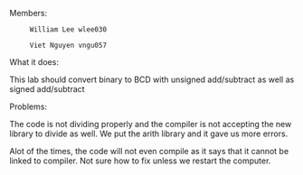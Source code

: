 Members: 

         William Lee wlee030

         Viet Nguyen vngu057
         
What it does:

This lab should convert binary to BCD with unsigned add/subtract as well as signed add/subtract

Problems:

The code is not dividing properly and the compiler is not accepting the new library to divide as well. We put the arith library and it gave us more errors. 

Alot of the times, the code will not even compile as it says that it cannot be linked to compiler. Not sure how to fix unless we restart the computer.
